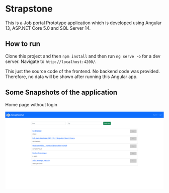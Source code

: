 # Strapstone

This is a Job portal Prototype application which is developed using Angular 13, ASP.NET Core 5.0 and SQL Server 14.

## How to run

Clone this project and then `npm install` and then
run `ng serve -o` for a dev server. Navigate to `http://localhost:4200/`. 

This just the source code of the frontend. No backend code was provided. Therefore, no data will be shown after running this Angular app.

## Some Snapshots of the application

Home page without login

![1](https://github.com/codebangla/strapstone-frontend/blob/master/src/assets/images/home-page-without-login.png)






